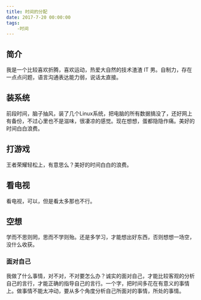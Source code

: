 ```yaml
---
title: 时间的分配
date: 2017-7-20 00:00:00
tags:
	-时间
---
```


## 简介
我是一个比较喜欢折腾，喜欢运动，热爱大自然的技术渣渣 IT 男。自制力，存在一点点问题，语言沟通表达能力弱，说话太直接。

## 装系统
前段时间，脑子抽风，装了几个Linux系统，把电脑的所有数据搞没了，还好网上有备份，不过心里也不是滋味，很凄凉的感觉。现在想想，蛋都隐隐作痛。美好的时间白白浪费。

## 打游戏
王者荣耀轻松上，有意思么？美好的时间白白的浪费。
<!-- more -->
## 看电视
看电视，可以，但是看太多那也不行。

## 空想
学而不思则罔，思而不学则殆。还是多学习，才能想出好东西，否则想想一场空，没什么收获。

### 面对自己
我做了什么事情，对不对，不对要怎么办？诚实的面对自己，才能比较客观的分析自己的言行，才能正确的指导自己的言行。一个字，把时间多花在有意义的事情上。做事情不能太冲动，要从多个角度分析自己所面对的事情，所处的事情。